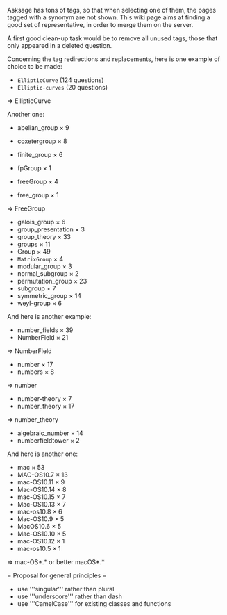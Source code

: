 Asksage has tons of tags, so that when selecting one of them, the pages tagged with a synonym are not shown. This wiki page aims at finding a good set of representative, in order to merge them on the server.

A first good clean-up task would be to remove all unused tags, those that only appeared in a deleted question.

Concerning the tag redirections and replacements, here is one example of choice to be made:

 * `EllipticCurve` (124  questions)
 * `Elliptic-curves` (20 questions)

⇒ EllipticCurve

Another one:

 * abelian_group × 9
 * coxetergroup × 8
 * finite_group × 6
 * fpGroup × 1

 * freeGroup × 4
 * free_group × 1

⇒ FreeGroup

 * galois_group × 6
 * group_presentation × 3
 * group_theory × 33
 * groups × 11
 * Group × 49
 * `MatrixGroup` × 4
 * modular_group × 3
 * normal_subgroup × 2
 * permutation_group × 23
 * subgroup × 7
 * symmetric_group × 14
 * weyl-group × 6


And here is another example:

 * number_fields × 39
 * NumberField × 21

⇒ NumberField

 * number × 17
 * numbers × 8

⇒ number

 * number-theory × 7
 * number_theory × 17

⇒ number_theory

 * algebraic_number × 14
 * numberfieldtower × 2

And here is another one:

 * mac × 53
 * MAC-OS10.7 × 13
 * mac-OS10.11 × 9
 * Mac-OS10.14 × 8
 * mac-OS10.15 × 7
 * Mac-OS10.13 × 7
 * mac-os10.8 × 6
 * Mac-OS10.9 × 5
 * MacOS10.6 × 5
 * Mac-OS10.10 × 5
 * mac-OS10.12 × 1
 * mac-os10.5 × 1

⇒ mac-OS*.* or better macOS*.*


= Proposal for general principles =

 * use '''singular''' rather than plural
 * use '''underscore''' rather than dash
 * use '''CamelCase''' for existing classes and functions
